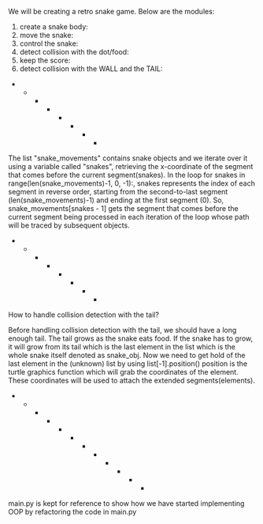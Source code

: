 We will be creating a retro snake game. Below are the modules:

1. create a snake body: 
2. move the snake:
3. control the snake:
4. detect collision with the dot/food:
5. keep the score:
6. detect collision with the WALL and the TAIL:

+ + + + + + + + 
The list "snake_movements" contains snake objects and
we iterate over it using a variable called "snakes",
retrieving the x-coordinate of the segment that comes before the current segment(snakes). 
In the loop for snakes in range(len(snake_movements)-1, 0, -1):, 
snakes represents the index of each segment in reverse order, 
starting from the second-to-last segment (len(snake_movements)-1) 
and ending at the first segment (0). So, snake_movements[snakes - 1] 
gets the segment that comes before the current segment being processed 
in each iteration of the loop whose path will be traced by subsequent objects.

+ + + + + + + + 

How to handle collision detection with the tail?

Before handling collision detection with the tail, we should 
have a long enough tail. The tail grows as the snake eats food.
If the snake has to grow, it will grow from its tail which is
the last element in the list which is the whole snake itself denoted as snake_obj.
Now we need to get hold of the last element in the (unknown) list by using list[-1].position()
position is the turtle graphics function which will grab the coordinates of the element. 
These coordinates will be used to attach the extended segments(elements).
+ + + + + + + + + + + +

main.py is kept for reference to show how we have started implementing OOP
by refactoring the code in main.py
